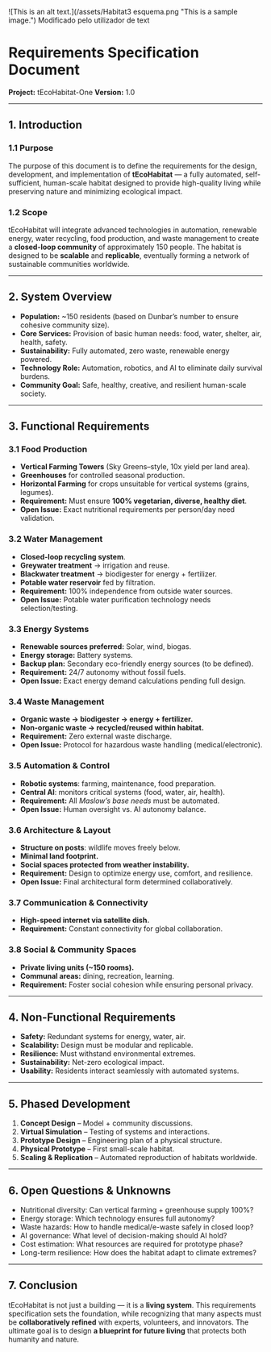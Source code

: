 ![This is an alt text.](/assets/Habitat3 esquema.png "This is a sample image.")
Modificado pelo utilizador de text
# Requirements Specification Document  
**Project:** tEcoHabitat-One 
**Version:** 1.0  

---

## 1. Introduction  

### 1.1 Purpose  
The purpose of this document is to define the requirements for the design, development, and implementation of **tEcoHabitat** — a fully automated, self-sufficient, human-scale habitat designed to provide high-quality living while preserving nature and minimizing ecological impact.  

### 1.2 Scope  
tEcoHabitat will integrate advanced technologies in automation, renewable energy, water recycling, food production, and waste management to create a **closed-loop community** of approximately 150 people. The habitat is designed to be **scalable** and **replicable**, eventually forming a network of sustainable communities worldwide.  

---

## 2. System Overview  

- **Population:** ~150 residents (based on Dunbar’s number to ensure cohesive community size).  
- **Core Services:** Provision of basic human needs: food, water, shelter, air, health, safety.  
- **Sustainability:** Fully automated, zero waste, renewable energy powered.  
- **Technology Role:** Automation, robotics, and AI to eliminate daily survival burdens.  
- **Community Goal:** Safe, healthy, creative, and resilient human-scale society.  

---

## 3. Functional Requirements  

### 3.1 Food Production  
- **Vertical Farming Towers** (Sky Greens–style, 10x yield per land area).  
- **Greenhouses** for controlled seasonal production.  
- **Horizontal Farming** for crops unsuitable for vertical systems (grains, legumes).  
- **Requirement:** Must ensure **100% vegetarian, diverse, healthy diet**.  
- **Open Issue:** Exact nutritional requirements per person/day need validation.  

### 3.2 Water Management  
- **Closed-loop recycling system**.  
- **Greywater treatment** → irrigation and reuse.  
- **Blackwater treatment** → biodigester for energy + fertilizer.  
- **Potable water reservoir** fed by filtration.  
- **Requirement:** 100% independence from outside water sources.  
- **Open Issue:** Potable water purification technology needs selection/testing.  

### 3.3 Energy Systems  
- **Renewable sources preferred:** Solar, wind, biogas.  
- **Energy storage:** Battery systems.  
- **Backup plan:** Secondary eco-friendly energy sources (to be defined).  
- **Requirement:** 24/7 autonomy without fossil fuels.  
- **Open Issue:** Exact energy demand calculations pending full design.  

### 3.4 Waste Management  
- **Organic waste → biodigester → energy + fertilizer.**  
- **Non-organic waste → recycled/reused within habitat.**  
- **Requirement:** Zero external waste discharge.  
- **Open Issue:** Protocol for hazardous waste handling (medical/electronic).  

### 3.5 Automation & Control  
- **Robotic systems**: farming, maintenance, food preparation.  
- **Central AI**: monitors critical systems (food, water, air, health).  
- **Requirement:** All *Maslow’s base needs* must be automated.  
- **Open Issue:** Human oversight vs. AI autonomy balance.  

### 3.6 Architecture & Layout  
- **Structure on posts**: wildlife moves freely below.  
- **Minimal land footprint.**  
- **Social spaces protected from weather instability.**  
- **Requirement:** Design to optimize energy use, comfort, and resilience.  
- **Open Issue:** Final architectural form determined collaboratively.  

### 3.7 Communication & Connectivity  
- **High-speed internet via satellite dish.**  
- **Requirement:** Constant connectivity for global collaboration.  

### 3.8 Social & Community Spaces  
- **Private living units (~150 rooms).**  
- **Communal areas:** dining, recreation, learning.  
- **Requirement:** Foster social cohesion while ensuring personal privacy.  

---

## 4. Non-Functional Requirements  

- **Safety:** Redundant systems for energy, water, air.  
- **Scalability:** Design must be modular and replicable.  
- **Resilience:** Must withstand environmental extremes.  
- **Sustainability:** Net-zero ecological impact.  
- **Usability:** Residents interact seamlessly with automated systems.  

---

## 5. Phased Development  

1. **Concept Design** – Model + community discussions.  
2. **Virtual Simulation** – Testing of systems and interactions.  
3. **Prototype Design** – Engineering plan of a physical structure.  
4. **Physical Prototype** – First small-scale habitat.  
5. **Scaling & Replication** – Automated reproduction of habitats worldwide.  

---

## 6. Open Questions & Unknowns  

- Nutritional diversity: Can vertical farming + greenhouse supply 100%?  
- Energy storage: Which technology ensures full autonomy?  
- Waste hazards: How to handle medical/e-waste safely in closed loop?  
- AI governance: What level of decision-making should AI hold?  
- Cost estimation: What resources are required for prototype phase?  
- Long-term resilience: How does the habitat adapt to climate extremes?  

---

## 7. Conclusion  

tEcoHabitat is not just a building — it is a **living system**. This requirements specification sets the foundation, while recognizing that many aspects must be **collaboratively refined** with experts, volunteers, and innovators. The ultimate goal is to design **a blueprint for future living** that protects both humanity and nature.  



